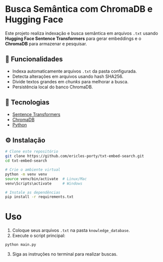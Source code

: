 # Busca Semântica com ChromaDB e Hugging Face

Este projeto realiza indexação e busca semântica em arquivos `.txt` usando **Hugging Face Sentence Transformers** para gerar embeddings e o **ChromaDB** para armazenar e pesquisar.

## 📌 Funcionalidades
- Indexa automaticamente arquivos `.txt` da pasta configurada.
- Detecta alterações em arquivos usando hash SHA256.
- Divide textos grandes em *chunks* para melhorar a busca.
- Persistência local do banco ChromaDB.

## 🚀 Tecnologias
- [Sentence Transformers](https://www.sbert.net/)
- [ChromaDB](https://www.trychroma.com/)
- [Python](https://www.python.org/)

## ⚙️ Instalação
```bash
# Clone este repositório
git clone https://github.com/ericles-porty/txt-embed-search.git
cd txt-embed-search

# Crie o ambiente virtual
python -m venv venv
source venv/bin/activate  # Linux/Mac
venv\Scripts\activate     # Windows

# Instale as dependências
pip install -r requirements.txt
```
# Uso
1. Coloque seus arquivos `.txt` na pasta `knowledge_database`.
2. Execute o script principal:
```bash
python main.py
```
3. Siga as instruções no terminal para realizar buscas.
